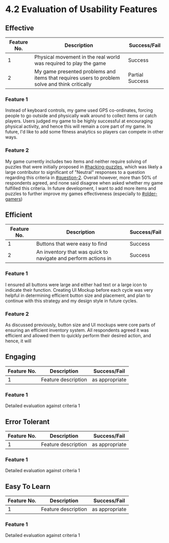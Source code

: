 # 4.2 Evaluation of Usability Features

## Effective

| Feature No. | Description                                                                                    | Success/Fail    |
| ----------- | ---------------------------------------------------------------------------------------------- | --------------- |
| 1           | Physical movement in the real world was required to play the game                              | Success         |
| 2           | My game presented problems and items that requires users to problem solve and think critically | Partial Success |

### Feature 1

Instead of keyboard controls, my game used GPS co-ordinates, forcing people to go outside and physically walk around to collect items or catch players. Users judged my game to be highly successful at encouraging physical activity, and hence this will remain a core part of my game. In future, I'd like to add some fitness analytics so players can compete in other ways.

### Feature 2

My game currently includes two items and neither require solving of puzzles that were initially proposed in [#hacking-puzzles](../1-analysis/1.4a-features-of-the-proposed-solution.md#hacking-puzzles "mention"), which was likely a large contributor to significant of "Neutral" responses to a question regarding this criteria in [#question-2](../3-testing/3.2-usability-testing.md#question-2 "mention"). Overall however, more than 50% of respondents agreed, and none said disagree when asked whether my game fulfilled this criteria. In future development, I want to add more items and puzzles to further improve my games effectiveness (especially to  [#older-gamers](../1-analysis/1.2-stakeholders.md#older-gamers "mention"))

## Efficient

| Feature No. | Description                                                    | Success/Fail |
| ----------- | -------------------------------------------------------------- | ------------ |
| 1           | Buttons that were easy to find                                 | Success      |
| 2           | An inventory that was quick to navigate and perform actions in | Success      |

### Feature 1

I ensured all buttons were large and either had text or a large icon to indicate their function. Creating UI Mockup before each cycle was very helpful in determining efficient button size and placement, and plan to continue with this strategy and my design style in future cycles.

### Feature 2

As discussed previously, button size and UI mockups were core parts of ensuring an efficient inventory system. All respondents agreed it was efficient and allowed them to quickly perform their desired action, and hence, it will&#x20;



## Engaging

| Feature No. | Description         | Success/Fail   |
| ----------- | ------------------- | -------------- |
| 1           | Feature description | as appropriate |

### Feature 1

Detailed evaluation against criteria 1

## Error Tolerant

| Feature No. | Description         | Success/Fail   |
| ----------- | ------------------- | -------------- |
| 1           | Feature description | as appropriate |

### Feature 1

Detailed evaluation against criteria 1

## Easy To Learn

| Feature No. | Description         | Success/Fail   |
| ----------- | ------------------- | -------------- |
| 1           | Feature description | as appropriate |

### Feature 1

Detailed evaluation against criteria 1
